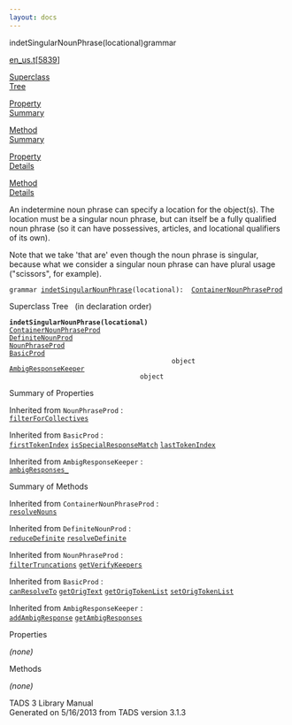 ```yaml
---
layout: docs
---
```

<span class="title">indetSingularNounPhrase(locational)</span><span class="type">grammar</span>

[en_us.t](../file/en_us.t.html)\[[5839](../source/en_us.t.html#5839)\]

[Superclass  
Tree](#_SuperClassTree_)

[Property  
Summary](#_PropSummary_)

[Method  
Summary](#_MethodSummary_)

[Property  
Details](#_Properties_)

[Method  
Details](#_Methods_)



An indetermine noun phrase can specify a location for the object(s). The
location must be a singular noun phrase, but can itself be a fully
qualified noun phrase (so it can have possessives, articles, and
locational qualifiers of its own).

Note that we take 'that are' even though the noun phrase is singular,
because what we consider a singular noun phrase can have plural usage
("scissors", for example).

`grammar `<span class="gramalt">[`indetSingularNounPhrase`](../object/indetSingularNounPhrase.html)`(locational)`</span>` :   `[`ContainerNounPhraseProd`](../object/ContainerNounPhraseProd.html)



<span id="_SuperClassTree_"></span>



<span class="hdln">Superclass Tree</span>   (in declaration order)



**`indetSingularNounPhrase(locational)`**  
[`ContainerNounPhraseProd`](../object/ContainerNounPhraseProd.html)  
[`DefiniteNounProd`](../object/DefiniteNounProd.html)  
[`NounPhraseProd`](../object/NounPhraseProd.html)  
[`BasicProd`](../object/BasicProd.html)  
`                                         object`  
[`AmbigResponseKeeper`](../object/AmbigResponseKeeper.html)  
`                                 object`  
<span id="_PropSummary_"></span>



<span class="hdln">Summary of Properties</span>  









Inherited from `NounPhraseProd` :  
[`filterForCollectives`](../object/NounPhraseProd.html#filterForCollectives)

Inherited from `BasicProd` :  
[`firstTokenIndex`](../object/BasicProd.html#firstTokenIndex) [`isSpecialResponseMatch`](../object/BasicProd.html#isSpecialResponseMatch) [`lastTokenIndex`](../object/BasicProd.html#lastTokenIndex)

Inherited from `AmbigResponseKeeper` :  
[`ambigResponses_`](../object/AmbigResponseKeeper.html#ambigResponses_)

<span id="_MethodSummary_"></span>



<span class="hdln">Summary of Methods</span>  





Inherited from `ContainerNounPhraseProd` :  
[`resolveNouns`](../object/ContainerNounPhraseProd.html#resolveNouns)

Inherited from `DefiniteNounProd` :  
[`reduceDefinite`](../object/DefiniteNounProd.html#reduceDefinite) [`resolveDefinite`](../object/DefiniteNounProd.html#resolveDefinite)

Inherited from `NounPhraseProd` :  
[`filterTruncations`](../object/NounPhraseProd.html#filterTruncations) [`getVerifyKeepers`](../object/NounPhraseProd.html#getVerifyKeepers)

Inherited from `BasicProd` :  
[`canResolveTo`](../object/BasicProd.html#canResolveTo) [`getOrigText`](../object/BasicProd.html#getOrigText) [`getOrigTokenList`](../object/BasicProd.html#getOrigTokenList) [`setOrigTokenList`](../object/BasicProd.html#setOrigTokenList)

Inherited from `AmbigResponseKeeper` :  
[`addAmbigResponse`](../object/AmbigResponseKeeper.html#addAmbigResponse) [`getAmbigResponses`](../object/AmbigResponseKeeper.html#getAmbigResponses)

<span id="_Properties_"></span>



<span class="hdln">Properties</span>  



*(none)* <span id="_Methods_"></span>



<span class="hdln">Methods</span>  



*(none)*



TADS 3 Library Manual  
Generated on 5/16/2013 from TADS version 3.1.3


